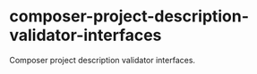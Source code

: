 # composer-project-description-validator-interfaces
Composer project description validator interfaces.
